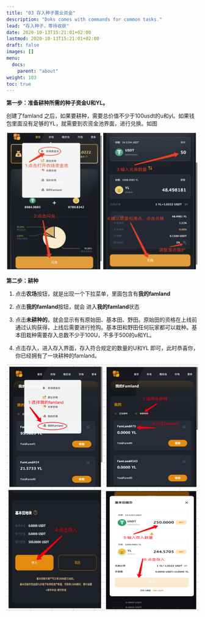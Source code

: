 ```yaml
---
title: "03 存入种子置业资金"
description: "Doks comes with commands for common tasks."
lead: "存入种子，等待收获"
date: 2020-10-13T15:21:01+02:00
lastmod: 2020-10-13T15:21:01+02:00
draft: false
images: []
menu:
  docs:
    parent: "about"
weight: 103
toc: true
---
```


**第一步：准备耕种所需的种子资金U和YL。**

创建了famland 之后，如果要耕种，需要总价值不少于100usdt的u和yl。如果钱包里面没有足够的YL，就需要到农资金池界面，进行兑换。如图

![031](031.png)



**第二步：耕种**

1. 点击**农场**按钮，就是出现一个下拉菜单，里面包含有**我的famland**

2. 点击**我的famland**按钮，就会 进入**我的famland**状态

3. 点击**未耕种的**，就会显示有有原始田、基本田、野田。原始田的资格在上线前通过认购获得，上线后需要进行抢购。基本田和野田任何玩家都可以栽种。基本田栽种需要存入总数不少于100U，不多于500的u和YL。

4. 点击存入，进入存入界面，存入符合规定的数量的U和YL 即可，此时恭喜你，你已经拥有了一块耕种的famland。

![032](032.png)
